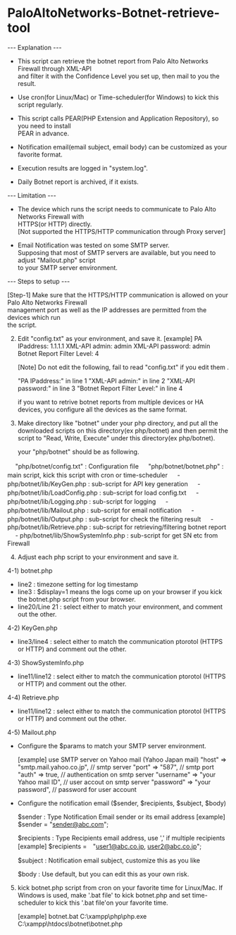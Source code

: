 # PaloAltoNetworks-Botnet-retrieve-tool

--- Explanation ---
* This script can retrieve the botnet report from Palo Alto Networks Firewall through XML-API <br>
  and filter it with the Confidence Level you set up, then mail to you the result.

* Use cron(for Linux/Mac) or Time-scheduler(for Windows) to kick this script regularly.

* This script calls PEAR(PHP Extension and Application Repository), so you need to install <br>
  PEAR in advance.

* Notification email(email subject, email body) can be customized as your favorite format.

* Execution results are logged in "system.log".

* Daily Botnet report is archived, if it exists.



--- Limitation ---

* The device which runs the script needs to communicate to Palo Alto Networks Firewall with <br>
  HTTPS(or HTTP) directly. <br>
  [Not supported the HTTPS/HTTP communication through Proxy server]

* Email Notification was tested on some SMTP server. <br>
  Supposing that most of SMTP servers are available, but you need to adjust "Mailout.php" script <br>
  to your SMTP server environment.



--- Steps to setup ---

[Step-1] 
Make sure that the HTTPS/HTTP communication is allowed on your Palo Alto Networks Firewall <br>
management port as well as the IP addresses are permitted from  the devices which run <br>
the script.



2) Edit "config.txt" as your environment, and save it.
   [example]
     PA IPaddress: 1.1.1.1
     XML-API admin: admin
     XML-API password: admin
     Botnet Report Filter Level: 4

   [Note]
   Do not edit the following, fail to read "config.txt" if you edit them .

      "PA IPaddress:" in line 1
      "XML-API admin:" in line 2
      "XML-API password:" in line 3
      "Botnet Report Filter Level:" in line 4
   
   if you want to retrive botnet reports from multiple devices or HA devices,
   you configure all the devices as the same format.



3) Make directory like "botnet" under your php directory, and put all the 
   downloaded scripts on this directory(ex php/botnet) and then permit the 
   script to "Read, Write, Execute" under this directory(ex php/botnet).

   your "php/botnet" should be as following.
   
　  "php/botnet/config.txt"		: Configuration file
　  "php/botnet/botnet.php"		: main script, kick this script with cron or time-scheduler
　  - php/botnet/lib/KeyGen.php		: sub-script for API key generation
　  - php/botnet/lib/LoadConfig.php	: sub-script for load config.txt
　  - php/botnet/lib/Logging.php	: sub-script for logging
　  - php/botnet/lib/Mailout.php	: sub-script for email notification
　  - php/botnet/lib/Output.php		: sub-script for check the filtering result
　  - php/botnet/lib/Retrieve.php	: sub-script for retrieving/filtering botnet report
　  - php/botnet/lib/ShowSystemInfo.php	: sub-script for get SN etc from Firewall



4) Adjust each php script to your environment and save it.

4-1) botnet.php
  - line2 				: timezone setting for log timestamp
  - line3 				: $display=1 means the logs come up on your browser 
						  if you kick the botnet.php script from your browser.
  - line20/Line 21		: select either to match your environment, and comment out the other.


4-2) KeyGen.php
  - line3/line4			: select either to match the communication ptorotol (HTTPS or HTTP)
						  and comment out the other.


4-3) ShowSystemInfo.php
  - line11/line12		: select either to match the communication ptorotol (HTTPS or HTTP)
						  and comment out the other.


4-4) Retrieve.php
  - line11/line12		: select either to match the communication ptorotol (HTTPS or HTTP)
						  and comment out the other.


4-5) Mailout.php
  - Configure the $params to match your SMTP server environment.

     [example] use SMTP server on Yahoo mail (Yahoo Japan mail)
     "host"    => "smtp.mail.yahoo.co.jp", // smtp server
     "port"    => "587",                   // smtp port
     "auth"    => true,                    // authentication on smtp server
     "username"  => "your Yahoo mail ID",  // user accout on smtp server
     "password"  => "your password",       // password for user account



  - Configure the notification email ($sender, $recipients, $subject, $body)

     $sender		: Type Notification Email sender or its email address
     [example] $sender = "sender@abc.com";

     $recipients	: Type Recipients email address, use ',' if multiple recipients
     [example] $recipients =　"user1@abc.co.jp, user2@abc.co.jp";

     $subject		: Notification email subject, customize this as you like

     $body			: Use default, but you can edit this as your own risk.



5) kick botnet.php script from cron on your favorite time for Linux/Mac.
   If Windows is used, make '.bat file' to kick botnet.php and set time-scheduler 
   to kick this '.bat file'on your favorite time.
   
   [example] botnet.bat
       C:\xampp\php\php.exe C:\xampp\htdocs\botnet\botnet.php

